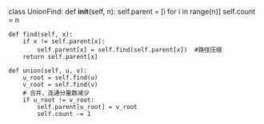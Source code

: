 class UnionFind:
    def __init__(self, n):
        self.parent = [i for i in range(n)]
        self.count = n
    
    def find(self, x):
        if x != self.parent[x]:
            self.parent[x] = self.find(self.parent[x])  #路径压缩
        return self.parent[x]
    
    def union(self, u, v):
        u_root = self.find(u)
        v_root = self.find(v)
        # 合并，连通分量数减少
        if u_root != v_root:
            self.parent[u_root] = v_root
            self.count -= 1
